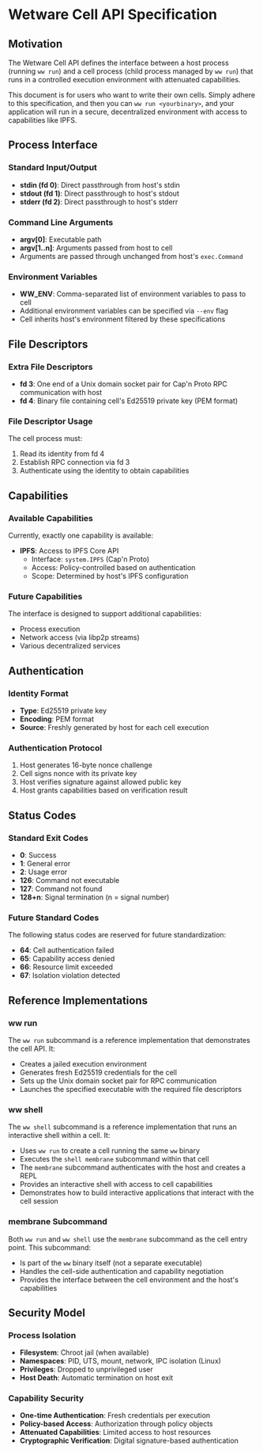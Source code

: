 # Wetware Cell API Specification

## Motivation

The Wetware Cell API defines the interface between a host process (running `ww run`) and a cell process (child process managed by `ww run`) that runs in a controlled execution environment with attenuated capabilities.

This document is for users who want to write their own cells. Simply adhere to this specification, and then you can `ww run <yourbinary>`, and your application will run in a secure, decentralized environment with access to capabilities like IPFS.

## Process Interface

### Standard Input/Output
- **stdin (fd 0)**: Direct passthrough from host's stdin
- **stdout (fd 1)**: Direct passthrough to host's stdout  
- **stderr (fd 2)**: Direct passthrough to host's stderr

### Command Line Arguments
- **argv[0]**: Executable path
- **argv[1..n]**: Arguments passed from host to cell
- Arguments are passed through unchanged from host's `exec.Command`

### Environment Variables
- **WW_ENV**: Comma-separated list of environment variables to pass to cell
- Additional environment variables can be specified via `--env` flag
- Cell inherits host's environment filtered by these specifications

## File Descriptors

### Extra File Descriptors
- **fd 3**: One end of a Unix domain socket pair for Cap'n Proto RPC communication with host
- **fd 4**: Binary file containing cell's Ed25519 private key (PEM format)

### File Descriptor Usage
The cell process must:
1. Read its identity from fd 4
2. Establish RPC connection via fd 3
3. Authenticate using the identity to obtain capabilities

## Capabilities

### Available Capabilities
Currently, exactly one capability is available:

- **IPFS**: Access to IPFS Core API
  - Interface: `system.IPFS` (Cap'n Proto)
  - Access: Policy-controlled based on authentication
  - Scope: Determined by host's IPFS configuration

### Future Capabilities
The interface is designed to support additional capabilities:
- Process execution
- Network access (via libp2p streams)
- Various decentralized services

## Authentication

### Identity Format
- **Type**: Ed25519 private key
- **Encoding**: PEM format
- **Source**: Freshly generated by host for each cell execution

### Authentication Protocol
1. Host generates 16-byte nonce challenge
2. Cell signs nonce with its private key
3. Host verifies signature against allowed public key
4. Host grants capabilities based on verification result

## Status Codes

### Standard Exit Codes
- **0**: Success
- **1**: General error
- **2**: Usage error
- **126**: Command not executable
- **127**: Command not found
- **128+n**: Signal termination (n = signal number)

### Future Standard Codes
The following status codes are reserved for future standardization:
- **64**: Cell authentication failed
- **65**: Capability access denied
- **66**: Resource limit exceeded
- **67**: Isolation violation detected

## Reference Implementations

### ww run
The `ww run` subcommand is a reference implementation that demonstrates the cell API. It:
- Creates a jailed execution environment
- Generates fresh Ed25519 credentials for the cell
- Sets up the Unix domain socket pair for RPC communication
- Launches the specified executable with the required file descriptors

### ww shell
The `ww shell` subcommand is a reference implementation that runs an interactive shell within a cell. It:
- Uses `ww run` to create a cell running the same `ww` binary
- Executes the `shell membrane` subcommand within that cell
- The `membrane` subcommand authenticates with the host and creates a REPL
- Provides an interactive shell with access to cell capabilities
- Demonstrates how to build interactive applications that interact with the cell session

### membrane Subcommand
Both `ww run` and `ww shell` use the `membrane` subcommand as the cell entry point. This subcommand:
- Is part of the `ww` binary itself (not a separate executable)
- Handles the cell-side authentication and capability negotiation
- Provides the interface between the cell environment and the host's capabilities

## Security Model

### Process Isolation
- **Filesystem**: Chroot jail (when available)
- **Namespaces**: PID, UTS, mount, network, IPC isolation (Linux)
- **Privileges**: Dropped to unprivileged user
- **Host Death**: Automatic termination on host exit

### Capability Security
- **One-time Authentication**: Fresh credentials per execution
- **Policy-based Access**: Authorization through policy objects
- **Attenuated Capabilities**: Limited access to host resources
- **Cryptographic Verification**: Digital signature-based authentication 